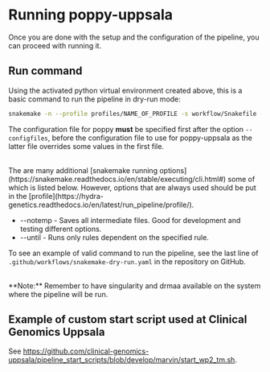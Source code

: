 # Running poppy-uppsala

Once you are done with the setup and the configuration of the pipeline, you can proceed with running it.

## Run command
Using the activated python virtual environment created above, this is a basic command to run the pipeline in dry-run mode:

```bash
snakemake -n --profile profiles/NAME_OF_PROFILE -s workflow/Snakefile --configfiles NAME_OF_CONFIG_POPPY NAME_OF_CONFIG_POPPY_UPPSALA --config POPPY_HOME=. POPPY_UU_HOME=. sequenceid="dry_run" poppy_version="v0.2.0" poppy_uu_version="0.1.2"
```  

The configuration file for poppy **must** be specified first after the option `--configfiles`,
before the configuration file to use for poppy-uppsala as the latter file overrides some values in the first file.

<br />
The are many additional [snakemake running options](https://snakemake.readthedocs.io/en/stable/executing/cli.html#) some of which is listed below. However, options that are always used should be put in the [profile](https://hydra-genetics.readthedocs.io/en/latest/run_pipeline/profile/).

* --notemp - Saves all intermediate files. Good for development and testing different options.
* --until <rule> - Runs only rules dependent on the specified rule.

To see an example of valid command to run the pipeline, see the last line of `.github/workflows/snakemake-dry-run.yaml`
in the repository on GitHub.

<br />
**Note:** Remember to have singularity and drmaa available on the system where the pipeline will be run.
<br />

## Example of custom start script used at Clinical Genomics Uppsala

See https://github.com/clinical-genomics-uppsala/pipeline_start_scripts/blob/develop/marvin/start_wp2_tm.sh.